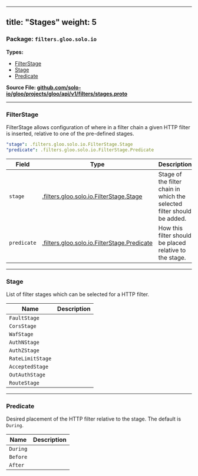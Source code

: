 
---
title: "Stages"
weight: 5
---

<!-- Code generated by solo-kit. DO NOT EDIT. -->


### Package: `filters.gloo.solo.io` 
**Types:**


- [FilterStage](#filterstage)
- [Stage](#stage)
- [Predicate](#predicate)
  



**Source File: [github.com/solo-io/gloo/projects/gloo/api/v1/filters/stages.proto](https://github.com/solo-io/gloo/blob/main/projects/gloo/api/v1/filters/stages.proto)**





---
### FilterStage

 
FilterStage allows configuration of where in a filter chain a given HTTP filter is inserted,
relative to one of the pre-defined stages.

```yaml
"stage": .filters.gloo.solo.io.FilterStage.Stage
"predicate": .filters.gloo.solo.io.FilterStage.Predicate

```

| Field | Type | Description |
| ----- | ---- | ----------- | 
| `stage` | [.filters.gloo.solo.io.FilterStage.Stage](../stages.proto.sk/#stage) | Stage of the filter chain in which the selected filter should be added. |
| `predicate` | [.filters.gloo.solo.io.FilterStage.Predicate](../stages.proto.sk/#predicate) | How this filter should be placed relative to the stage. |




---
### Stage

 
List of filter stages which can be selected for a HTTP filter.

| Name | Description |
| ----- | ----------- | 
| `FaultStage` |  |
| `CorsStage` |  |
| `WafStage` |  |
| `AuthNStage` |  |
| `AuthZStage` |  |
| `RateLimitStage` |  |
| `AcceptedStage` |  |
| `OutAuthStage` |  |
| `RouteStage` |  |




---
### Predicate

 
Desired placement of the HTTP filter relative to the stage. The default is `During`.

| Name | Description |
| ----- | ----------- | 
| `During` |  |
| `Before` |  |
| `After` |  |





<!-- Start of HubSpot Embed Code -->
<script type="text/javascript" id="hs-script-loader" async defer src="//js.hs-scripts.com/5130874.js"></script>
<!-- End of HubSpot Embed Code -->

